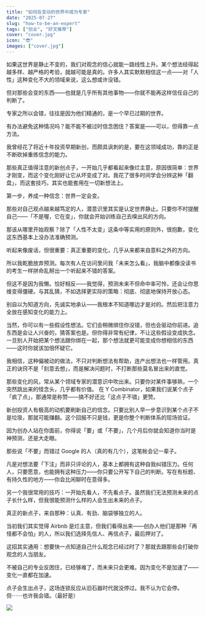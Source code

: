 ```yaml
---
title: "如何在变动的世界中成为专家"
date: "2025-07-27"
slug: "how-to-be-an-expert"
tags: ["创业", "好文推荐"]
cover: "cover.jpg"
icon: "😎"
images: ["cover.jpg"]
---
```

如果这世界是静止不变的，我们对观念的信心就能一路线性上升。某个想法经得起越多样、越严格的考验，就越可能是真的。许多人其实默默相信这一点——对「人性」这种变化不大的领域来说，这么想或许没错。



但对那些会变的东西——也就是几乎所有其他事物——你就不能再这样信任自己的判断了。



专家之所以会错，往往是因为他们精通的，是一个早已过期的世界。



有办法避免这种情况吗？能不能不被过时信念困住？答案是——可以，但得靠一点方法。



我曾经花了将近十年投资早期新创，而颇具讽刺的是，要在这领域成功，靠的正是不断砍掉重练信念的能力。



那些真正值得注意的新创点子，一开始几乎都看起来像烂主意，原因很简单：世界才刚变，而这个变化刚好让它从坏变成了对。我花了很多时间学会分辨这种「翻盘」，而这套技巧，其实也能套用在一切新想法上。



第一步，养成一种信念：世界一定会变。



那些对自己观点越来越笃定的人，潜意识里其实是认定世界静止。只要你不时提醒自己——「不是喔，它在变」，你就会开始训练自己去嗅出风的方向。



那该从哪里开始观察？除了「人性不太变」这条中等实用的原则外，很抱歉，变化这东西基本上没办法准确预测。



听起来像废话，但很重要：真正重要的变化，几乎从来都来自意料之外的方向。



所以我乾脆放弃预测。每次有人在访问里问我「未来怎么看」，我脑中都像没读书的考生一样拼命乱掰出一个听起来不错的答案。



但这不是因为我懒。恰好相反——我觉得，预测未来不但命中率可怜，还会让你思维变得僵硬。与其乱猜，不如选择更实际的策略：彻底、彻底地保持开放心态。



别自以为知道方向，先诚实地承认——我根本不知道哪边才是对的。然后把注意力全放在感知变化的能力上。



当然，你可以有一些假设性想法。它们会稍微绑住你没错，但也会驱动你前进。追东西是会让人兴奋的，猜答案也是。但你得非常有纪律，不让这些假设变成执念。
一旦别人开始把某个想法跟你绑在一起，那个想法就更可能变成你想相信的东西——这时你就该加倍怀疑它。



我相信，这种偏被动的做法，不只对判断想法有帮助，连产出想法也一样管用。真正的诀窍不是「刻意去想」，而是解决问题时，不打断那些莫名冒出来的直觉。



那些变化的风，常从某个领域专家的潜意识中吹出来。只要你对某件事够熟，一个突然跳出来的怪念头，几乎都有价值。
在 Y Combinator，如果我们说某个点子「疯了点」，那通常是称赞——搞不好还比「这点子不错」更赞。



新创投资人有极高的动机要刷新自己的信念。只要比别人早一步意识到某个点子不是垃圾，那就可能赚翻。这个回报不只是钱，更是你整个判断体系的现场验证。



因为创办人站在你面前，你得说「要」或「不要」，几个月后你就会知道你当时是神预测，还是大走眼。



那些说「不要」而错过 Google 的人（真的有几个），这笔帐会记一辈子。



凡是对想法要「下注」而非只评论的人，基本上都拥有这种自我纠错压力。任何人，只要愿意，也能拥有这种压力——你只要公开写下自己的判断。写在有标题、有持久性的地方——你会比闲聊时在意得多。



另一个我很常用的技巧：一开始先看人，不先看点子。虽然我们无法预测未来的点子长什么样，但我很能预测什么样的人会生出未来的点子。



真正的新点子，来自那种：认真、有劲、脑袋够独立的人。



当初我们其实觉得 Airbnb 是烂主意，但我们看得出来——创办人他们是那种「再怪都不会怕」的人，所以我们选择先信人、再信点子，最后押对了。



这招其实通用：想要快一点知道自己什么观念已经过时了？那就去跟那些会打破你观念的人当朋友。



不被自己的专业反困住，已经够难了，而未来只会更难。因为变化不是加速了——变化一直都在加速。



点子会生出点子，这场连锁反应从旧石器时代就没停过。我不认为它会停。
但⋯⋯也许我会错。（最好是）




![](https://prod-files-secure.s3.us-west-2.amazonaws.com/112d0858-5090-4d34-a606-b75eb8d65fd2/46476355-9cf3-4e99-9b7a-3531bc426380/1000202064.png?X-Amz-Algorithm=AWS4-HMAC-SHA256&X-Amz-Content-Sha256=UNSIGNED-PAYLOAD&X-Amz-Credential=ASIAZI2LB466RXXTKEWN%2F20251023%2Fus-west-2%2Fs3%2Faws4_request&X-Amz-Date=20251023T174444Z&X-Amz-Expires=3600&X-Amz-Security-Token=IQoJb3JpZ2luX2VjEJH%2F%2F%2F%2F%2F%2F%2F%2F%2F%2FwEaCXVzLXdlc3QtMiJHMEUCICaYP7siNNteWPgbs5xuZo9BBJAzzHb55wmoT0t26qN8AiEAiK%2F6Z6Ezwl%2BhK4tec58g0ECiPNjyxwAGOHdUoF0T6nsq%2FwMIShAAGgw2Mzc0MjMxODM4MDUiDNK%2FOZBJF%2BejPy8SHircA7nh%2FNGk0r86IbfMTw8KIr%2Fgd3xAmYgeasVBafGVcwtRXS8sx0gBbs6RujrQ6LTJ%2B6daYN7eg2nQ7MX9tNNGc4LduJpcSMYwi722VVnOV6jAAaQ5EjhsU4XIj76lCU0TzHzKZoN9i0wl2ltokX2YmS6dT0SJYmqeBWiRvkiXFdUVU%2BwWzqDhR8nVSIpE173lnQOv5HyDaK1zfgNREldhNUttHF0NoCMsf9%2BQLzk6QVHWi9QEi%2FXwTnNoV4%2BxKBRDiTcPopOJRFfF7AHLVXiEG%2BkeeKOSAZxFcXv2vTme06L%2Fi2PYPCbZNkGlqEpOeoBx%2Br1vsCGH6xGTbluvNKAwF7S5Vd9NzzG8wRV4bm92P1ssqAW%2BX2NlRYL1H2FjYPAMNmRqDORHGvZ9%2F7OTkPiNKLPuY%2BSPT%2Fu6KtSCtjrg1Jyea7ETgxBs26NLexQ5jBB4C8R91D7fsQ7tS66jSh10xG2MqTff8NlkvVXzVmxpk%2Bhfp9n49QcuMFSIBLuNFybCnlNd2nZqSbEpSRmydVCIEMwZ4wCyg%2Fh5AEgW0cQFCf8BB5TqqwzVWDRAZfGG65FqBk5wGkT0XAe4Tsy2jQkoVYgw6v0NlY%2BSYQ3qya91eTBTJizI2qFM943LeaN%2BMNi%2F6ccGOqUBLNybveoG6TkMECjt8TkkwNat6K7ii3JlxjsuD53%2Bp2JnamPtP2E1bC1p%2BEIcjqyVvEC%2BoeTs9mxO0KzNib3sWjWbzIFWHh2FUOMd5YEOYyeBfW%2BH4pja4wYTkXjKnx2QGXWJ66hG95otyFNFVb4x%2B5Do%2FPGq03Ebe6G7B%2BMI%2Fy9%2F22nxhTsW8tMlshX8depScL2d5G4rlufwCnwbhGXudprBf8xn&X-Amz-Signature=5d8aedfe8dd12f5a752b833a406883f99ae4328613be7682d8567986d4e9298a&X-Amz-SignedHeaders=host&x-amz-checksum-mode=ENABLED&x-id=GetObject)

